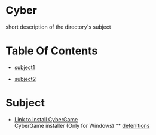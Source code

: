 <!-- press ctrl+K then V to open a preview of the MarkDown file  -->
# Cyber
short description of the directory's subject

# Table Of Contents

* [subject1](#subject1) 

* [subject2](#subject2) 

# Subject
* [Link to install CyberGame](https://account.cyber.games/downloads/)  <!-- note we must have 2 spaces here for a newline-->  
CyberGame installer (Only for Windows)
** [defenitions](./defenitions/README.md) 
